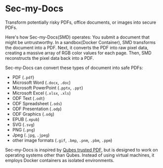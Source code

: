 # Sec-my-Docs

Transform potentially risky PDFs, office documents, or images into secure PDFs.

Here's how Sec-my-Docs(SMD) operates: You submit a document that might be untrustworthy. In a sandbox(Docker Container), SMD transforms the document into a PDF. Next, it converts the PDF into raw pixel data, creating a massive array of RGB color values for each page. Then, SMD reconstructs the pixel data back into a PDF.

Sec-my-Docs can convert these types of document into safe PDFs:

- PDF (`.pdf`)
- Microsoft Word (`.docx`, `.doc`)
- Microsoft PowerPoint (`.pptx`, `.ppt`)
- Microsoft Excel (`.xlsx`, `.xls`)
- ODF Text (`.odt`)
- ODF Spreadsheet (`.ods`)
- ODF Presentation (`.odp`)
- ODF Graphics (`.odg`)
- EPUB (`.epub`)
- SVG (`.svg`)
- PNG (`.png`)
- Jpeg (`.jpg`, `.jpeg`)
- other image formats (`.gif`, `.bmp`, `.pnm`, `.pbm`, `.ppm`)

Sec-my-Docs is inspired by [Qubes trusted PDF](https://blog.invisiblethings.org/2013/02/21/converting-untrusted-pdfs-into-trusted.html), but is designed to work on operating systems other than Qubes. Instead of using virtual machines, it employs Docker containers as isolated environments.